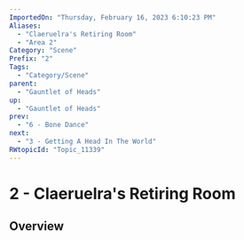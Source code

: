 ```yaml
---
ImportedOn: "Thursday, February 16, 2023 6:10:23 PM"
Aliases:
  - "Claeruelra's Retiring Room"
  - "Area 2"
Category: "Scene"
Prefix: "2"
Tags:
  - "Category/Scene"
parent:
  - "Gauntlet of Heads"
up:
  - "Gauntlet of Heads"
prev:
  - "6 - Bone Dance"
next:
  - "3 - Getting A Head In The World"
RWtopicId: "Topic_11339"
---
```

# 2 - Claeruelra's Retiring Room
## Overview
